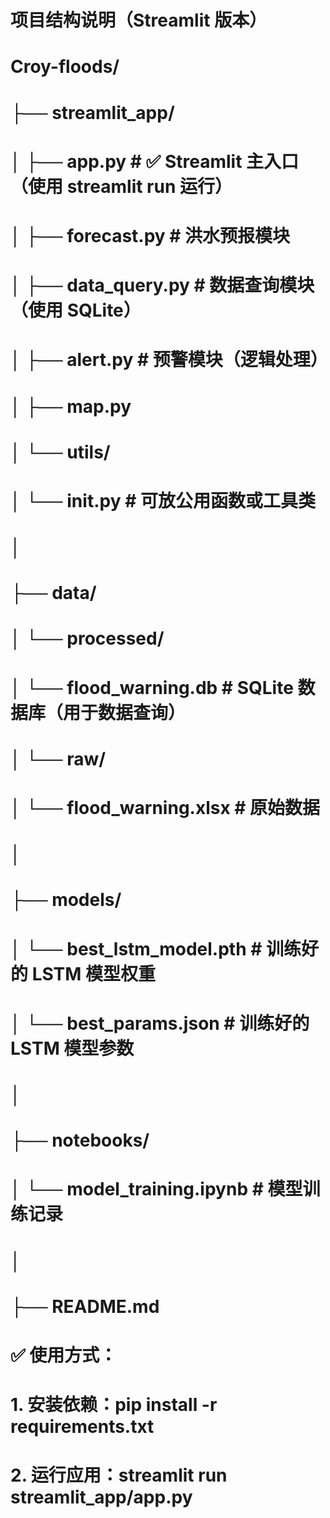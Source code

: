 # 项目结构说明（Streamlit 版本）
# Croy-floods/
# ├── streamlit_app/
# │   ├── app.py                # ✅ Streamlit 主入口（使用 streamlit run 运行）
# │   ├── forecast.py           # 洪水预报模块
# │   ├── data_query.py         # 数据查询模块（使用 SQLite）
# │   ├── alert.py              # 预警模块（逻辑处理）
# │   ├── map.py
# │   └── utils/
# │       └── __init__.py       # 可放公用函数或工具类
# │
# ├── data/
# │   └── processed/
# │       └── flood_warning.db  # SQLite 数据库（用于数据查询）
# │   └── raw/
# │       └── flood_warning.xlsx  # 原始数据
# │
# ├── models/
# │   └── best_lstm_model.pth   # 训练好的 LSTM 模型权重
# │   └── best_params.json   # 训练好的 LSTM 模型参数
# │
# ├── notebooks/
# │   └── model_training.ipynb  # 模型训练记录
# │
# ├── README.md

# ✅ 使用方式：
# 1. 安装依赖：pip install -r requirements.txt
# 2. 运行应用：streamlit run streamlit_app/app.py
